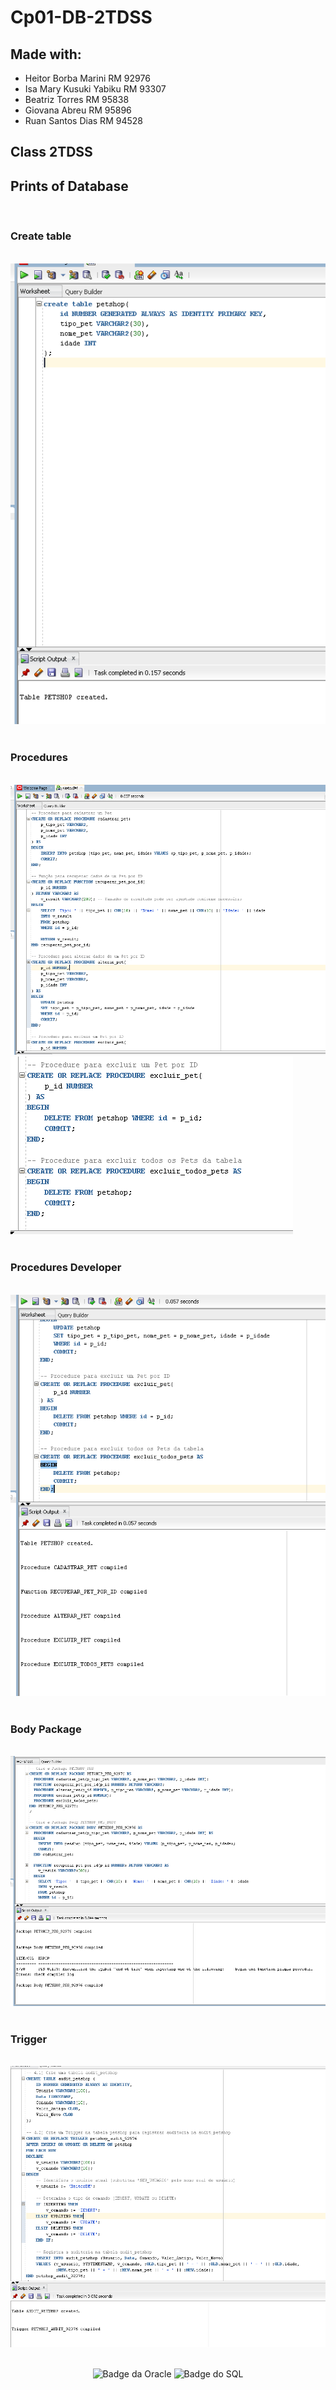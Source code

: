 # Cp01-DB-2TDSS
## Made with:

- Heitor Borba Marini RM 92976
- Isa Mary Kusuki Yabiku RM 93307
- Beatriz Torres RM 95838
- Giovana Abreu RM 95896
- Ruan Santos Dias RM 94528

## Class 2TDSS

## Prints of Database

<div>
    <br/>
    <h3>Create table</h3>
    <br/>
    <img src="img/CriandoTabela.PNG" alt="Create table">
    
</div>

<div>
    <br/>
    <h3>Procedures</h3>
    <br/>
    <img src="img/PrintCodProcedure.PNG" alt="Print procedure">
    <img src="img/RestoPrintProcedures.PNG" alt="Rest Procedures print">
    
</div>

<div>
    <br/>
    <h3>Procedures Developer</h3>
    <br/>
    <img src="img/ProceduresDeveloper.PNG" alt="Procedure developer ">
    
</div>

<div>
    <br/>
    <h3>Body Package</h3>
    <br/>
    <img src="img/PrintBody.PNG" alt="Body Package">
    
</div>

<div>
    <br/>
    <h3>Trigger</h3>
    <br/>
    <img src="img/TriggerPrint.PNG" alt="Trigger Print">
    
</div>
<br/>
<div align="center">

![Badge da Oracle](https://img.shields.io/badge/Oracle-F80000?style=for-the-badge&logo=oracle&logoColor=white)
![Badge do SQL](https://img.shields.io/badge/SQL-003B57?style=for-the-badge&logo=sql&logoColor=white)

</div>

